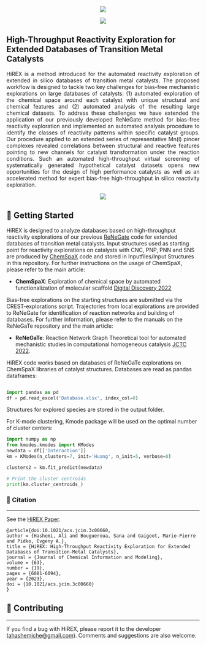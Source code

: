 <p align="center">
<img src= "https://user-images.githubusercontent.com/47638604/234387407-858814fe-5716-4c64-aace-86a4107093df.png" />
</a>
<p align="center">
<a href="https://github.com/ahashemiche/HiREX/blob/main/LICENSE">
    <img src= "https://img.shields.io/github/license/ahashemiche/HiREX?style=plastic" />
</a>    

## High-Throughput Reactivity Exploration for Extended Databases of Transition Metal Catalysts

<p align="justify"> HiREX is a method introduced for the automated reactivity exploration of extended in silico databases of transition metal catalysts. The proposed workflow is designed to tackle two key challenges for bias-free mechanistic explorations on large databases of catalysts: (1) automated exploration of the chemical space around each catalyst with unique structural and chemical features and (2) automated analysis of the resulting large chemical datasets. To address these challenges we have extended the application of our previously developed ReNeGate method for bias-free reactivity exploration and implemented an automated analysis procedure to identify the classes of reactivity patterns within specific catalyst groups. Our procedure applied to an extended series of representative Mn(I) pincer complexes revealed correlations between structural and reactive features pointing to new channels for catalyst transformation under the reaction conditions. Such an automated high-throughput virtual screening of systematically generated hypothetical catalyst datasets opens new opportunities for the design of high performance catalysts as well as an accelerated method for expert bias-free high-throughput in silico reactivity exploration.  

<p align="center">
<img src="https://user-images.githubusercontent.com/47638604/234235397-47c5280c-17d6-4d9e-9717-e489f2639bce.png" />
</p>

## 💪 Getting Started

HiREX is designed to analyze databases based on high-throughput reactivity explorations of our previous [ReNeGate](https://github.com/ahashemiche/ReNeGate) code for extended databases of transition metal catalysts. Input structures used as starting point for reactivity explorations on catalysts with CNC, PNP, PNN and SNS are produced by [ChemSpaX](https://github.com/EPiCs-group/chemspax) code and stored in Inputfiles/Input Structures in this repository. For further instructions on the usage of ChemSpaX, please refer to the main article: 

* __ChemSpaX__: Exploration of chemical space by automated functionalization of molecular scaffold [Digital Discovery 2022](https://doi.org/10.1039/D1DD00017A.)

Bias-free explorations on the starting structures are submitted via the CREST-explorations script. Trajectories from local explorations are provided to ReNeGate for identification of reaction networks and building of databases. For further information, please refer to the manuals on the ReNeGaTe repository and the main article:

* __ReNeGaTe__: Reaction Network Graph Theoretical tool for automated mechanistic studies in computational homogeneous catalysis [JCTC 2022](https://doi.org/10.1021/acs.jctc.2c00404). 

HiREX code works based on databases of ReNeGaTe explorations on ChemSpaX libraries of catalyst structures. Databases are read as pandas dataframes: 

```python

import pandas as pd
df = pd.read_excel('Database.xlsx', index_col=0) 

```
Structures for explored species are stored in the output folder. 

For K-mode clustering, Kmode package will be used on the optimal number of cluster centers: 

```python
import numpy as np
from kmodes.kmodes import KModes
newdata = df[['Interaction']]
km = KModes(n_clusters=7, init='Huang', n_init=5, verbose=0)

clusters2 = km.fit_predict(newdata)

# Print the cluster centroids
print(km.cluster_centroids_)
```

### 📖 Citation
---
See the [HiREX Paper](https://pubs.acs.org/doi/10.1021/acs.jcim.3c00660).

```
@article{doi:10.1021/acs.jcim.3c00660,
author = {Hashemi, Ali and Bougueroua, Sana and Gaigeot, Marie-Pierre and Pidko, Evgeny A.},
title = {HiREX: High-Throughput Reactivity Exploration for Extended Databases of Transition-Metal Catalysts},
journal = {Journal of Chemical Information and Modeling},
volume = {63},
number = {19},
pages = {6081-6094},
year = {2023},
doi = {10.1021/acs.jcim.3c00660}
}

```
## 👐 Contributing
---

If you find a bug with HiREX, please report it to the developer (ahashemiche@gmail.com). Comments and suggestions are also welcome.
</p>
